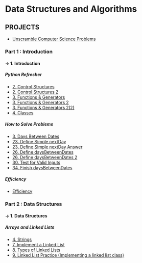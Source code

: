 # Data Structures and Algorithms

## PROJECTS

- [Unscramble Computer Science Problems](https://github.com/EmekaEzumezu/data-structures-and-algorithms/tree/main/1_Introduction/5_Project_Unscramble_Computer_Science_Problems/P0)

### Part 1 : Introduction

#### -> 1. Introduction

##### Python Refresher

* [2. Control Structures](https://github.com/EmekaEzumezu/data-structures-and-algorithms/blob/main/1_Introduction/2_Python_Refresher/2_Control_Structures_Quiz1.py)
* [2. Control Structures 2](https://github.com/EmekaEzumezu/data-structures-and-algorithms/blob/main/1_Introduction/2_Python_Refresher/2_Control_Structures_Quiz2.py)
* [3. Functions & Generators](https://github.com/EmekaEzumezu/data-structures-and-algorithms/blob/main/1_Introduction/2_Python_Refresher/3_Functions_and_Generators_Quiz1.py)
* [3. Functions & Generators 2](https://github.com/EmekaEzumezu/data-structures-and-algorithms/blob/main/1_Introduction/2_Python_Refresher/3_Functions_and_Generators_Quiz2.py)
* [3. Functions & Generators 2(2)](https://github.com/EmekaEzumezu/data-structures-and-algorithms/blob/main/1_Introduction/2_Python_Refresher/3_Functions_and_Generators_Quiz2(2).py)
* [4. Classes](https://github.com/EmekaEzumezu/data-structures-and-algorithms/blob/main/1_Introduction/2_Python_Refresher/4_Classes_Quiz1.py)

##### How to Solve Problems

* [3. Days Between Dates](https://github.com/EmekaEzumezu/data-structures-and-algorithms/blob/main/1_Introduction/3_How_to_Solve_Problems/3_Days_Between_Dates.py)
* [23. Define Simple nextDay](https://github.com/EmekaEzumezu/data-structures-and-algorithms/blob/main/1_Introduction/3_How_to_Solve_Problems/23_Define_Simple_nextDay_Quize.py)
* [23. Define Simple nextDay Answer](https://github.com/EmekaEzumezu/data-structures-and-algorithms/blob/main/1_Introduction/3_How_to_Solve_Problems/23_Define_Simple_nextDay(Solution).py)
* [26. Define daysBetweenDates](https://github.com/EmekaEzumezu/data-structures-and-algorithms/blob/main/1_Introduction/3_How_to_Solve_Problems/26_Define_daysBetweenDates(Answer).py)
* [26. Define daysBetweenDates 2](https://github.com/EmekaEzumezu/data-structures-and-algorithms/blob/main/1_Introduction/3_How_to_Solve_Problems/26_Define_daysBetweenDates(Answer%20with%20dateIsBefore%20helper%20function).py)
* [30. Test for Valid Inputs](https://github.com/EmekaEzumezu/data-structures-and-algorithms/blob/main/1_Introduction/3_How_to_Solve_Problems/30.%20Test%20for%20Valid%20Inputs(Answer).py)
* [34. Finish daysBetweenDates](https://github.com/EmekaEzumezu/data-structures-and-algorithms/blob/main/1_Introduction/3_How_to_Solve_Problems/34_Finish_daysBetweenDates(Answer).py)

##### Efficiency

* [Efficiency](https://github.com/EmekaEzumezu/data-structures-and-algorithms/blob/main/1_Introduction/4_Efficiency/Efficiency.ipynb)

### Part 2 : Data Structures

#### -> 1. Data Structures

##### Arrays and Linked Lists

* [4. Strings](https://github.com/EmekaEzumezu/data-structures-and-algorithms/blob/main/2_Data_Structures/1_Arrays_and_Linked_Lists/4_Strings.ipynb)
* [7. Implement a Linked List](https://github.com/EmekaEzumezu/data-structures-and-algorithms/blob/main/2_Data_Structures/1_Arrays_and_Linked_Lists/7_Implement_a_Linked_List.ipynb)
* [8. Types of Linked Lists](https://github.com/EmekaEzumezu/data-structures-and-algorithms/blob/main/2_Data_Structures/1_Arrays_and_Linked_Lists/8_Types_of_Linked_Lists.ipynb)
* [9. Linked List Practice (Implementing a linked list class)](https://github.com/EmekaEzumezu/data-structures-and-algorithms/blob/main/2_Data_Structures/1_Arrays_and_Linked_Lists/9_Linked_List_Practice.ipynb)

